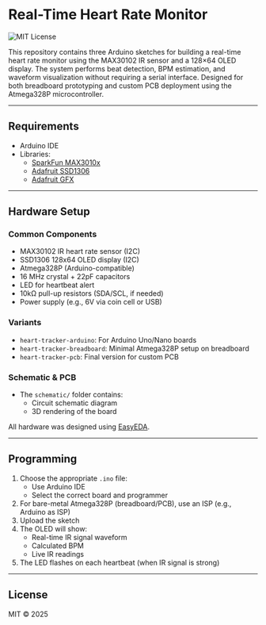 # Real-Time Heart Rate Monitor

![MIT License](https://img.shields.io/badge/License-MIT-blue.svg)

This repository contains three Arduino sketches for building a real-time heart rate monitor using the MAX30102 IR sensor and a 128×64 OLED display. The system performs beat detection, BPM estimation, and waveform visualization without requiring a serial interface. Designed for both breadboard prototyping and custom PCB deployment using the Atmega328P microcontroller.

---

## Requirements

- Arduino IDE
- Libraries:
  - [SparkFun MAX3010x](https://github.com/sparkfun/SparkFun_MAX3010x_Sensor_Library)
  - [Adafruit SSD1306](https://github.com/adafruit/Adafruit_SSD1306)
  - [Adafruit GFX](https://github.com/adafruit/Adafruit-GFX-Library)

---

## Hardware Setup

### Common Components

- MAX30102 IR heart rate sensor (I2C)
- SSD1306 128x64 OLED display (I2C)
- Atmega328P (Arduino-compatible)
- 16 MHz crystal + 22pF capacitors
- LED for heartbeat alert
- 10kΩ pull-up resistors (SDA/SCL, if needed)
- Power supply (e.g., 6V via coin cell or USB)

### Variants

- `heart-tracker-arduino`: For Arduino Uno/Nano boards
- `heart-tracker-breadboard`: Minimal Atmega328P setup on breadboard
- `heart-tracker-pcb`: Final version for custom PCB

### Schematic & PCB

- The `schematic/` folder contains:
  - Circuit schematic diagram
  - 3D rendering of the board

All hardware was designed using [EasyEDA](https://easyeda.com/).

---

## Programming

1. Choose the appropriate `.ino` file:
   - Use Arduino IDE
   - Select the correct board and programmer
2. For bare-metal Atmega328P (breadboard/PCB), use an ISP (e.g., Arduino as ISP)
3. Upload the sketch
4. The OLED will show:
   - Real-time IR signal waveform
   - Calculated BPM
   - Live IR readings
5. The LED flashes on each heartbeat (when IR signal is strong)

---

## License

MIT © 2025